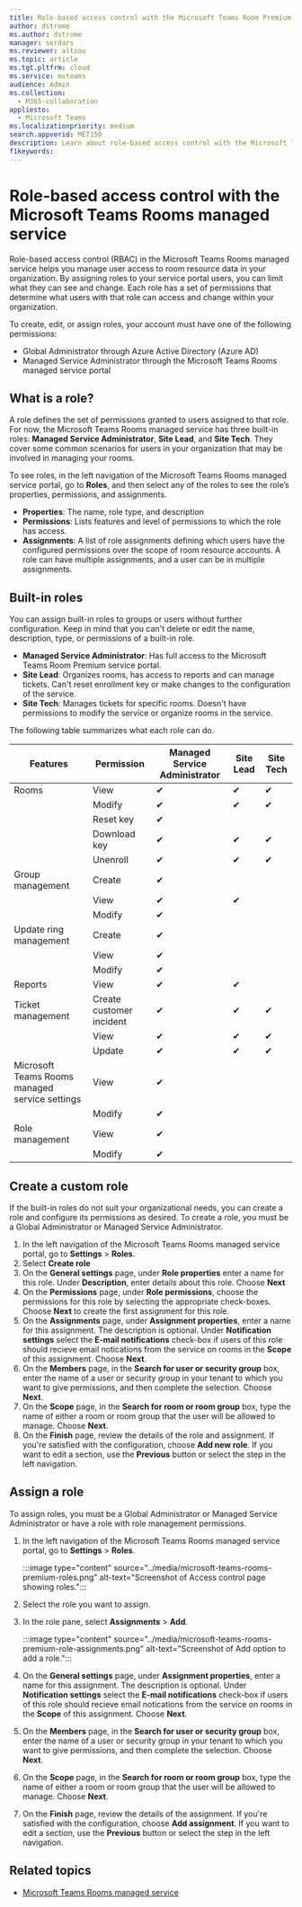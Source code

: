 ```yaml
---
title: Role-based access control with the Microsoft Teams Room Premium service 
author: dstrome
ms.author: dstrome
manager: serdars
ms.reviewer: altsou
ms.topic: article
ms.tgt.pltfrm: cloud
ms.service: msteams
audience: Admin
ms.collection: 
  - M365-collaboration
appliesto: 
  - Microsoft Teams
ms.localizationpriority: medium
search.appverid: MET150
description: Learn about role-based access control with the Microsoft Teams Rooms managed service.
f1keywords: 
---
```


# Role-based access control with the Microsoft Teams Rooms managed service

Role-based access control (RBAC) in the Microsoft Teams Rooms managed service helps you manage user access to room resource data in your organization. By assigning roles to your service portal users, you can limit what they can see and change. Each role has a set of permissions that determine what users with that role can access and change within your organization.

To create, edit, or assign roles, your account must have one of the following permissions:

- Global Administrator through Azure Active Directory (Azure AD)
- Managed Service Administrator through the Microsoft Teams Rooms managed service portal

## What is a role?

A role defines the set of permissions granted to users assigned to that role. For now, the Microsoft Teams Rooms managed service has three built-in roles: **Managed Service Administrator**, **Site Lead**, and **Site Tech**. They cover some common scenarios for users in your organization that may be involved in managing your rooms.

To see roles, in the left navigation of the Microsoft Teams Rooms managed service portal, go to **Roles**, and then select any of the roles to see the role’s properties, permissions, and assignments.  

- **Properties**: The name, role type, and description
- **Permissions**: Lists features and level of permissions to which the role has access.
- **Assignments**: A list of role assignments defining which users have the configured permissions over the scope of room resource accounts. A role can have multiple assignments, and a user can be in multiple assignments.

## Built-in roles

You can assign built-in roles to groups or users without further configuration. Keep in mind that you can't delete or edit the name, description, type, or permissions of a built-in role.

- **Managed Service Administrator**: Has full access to the Microsoft Teams Room Premium service portal.
- **Site Lead**: Organizes rooms, has access to reports and can manage tickets. Can't reset enrollment key or make changes to the configuration of the service.  
- **Site Tech**: Manages tickets for specific rooms. Doesn't have permissions to modify the service or organize rooms in the service.

The following table summarizes what each role can do.

|Features |Permission |Managed Service Administrator  |Site Lead  |Site Tech  |
|---------|---------|---------|---------|---------|
|Rooms     |View        |&#10004;           |&#10004;           |&#10004;  |
|    |Modify         |&#10004;           |&#10004;           |&#10004; |
|    |Reset key         |&#10004;           |         ||
|    |Download key         |&#10004;           |&#10004;          |&#10004; |
|    |Unenroll         |&#10004;           |&#10004;           |&#10004; |
|Group management   |Create         |&#10004;           |           ||
|    |View       |&#10004;          |&#10004;           ||
|    |Modify         |&#10004;           |           ||
|Update ring management    |Create         |&#10004;           |           ||
|    |View         |&#10004;           |           ||
|    |Modify         |&#10004;           |           ||
|Reports   |View        |&#10004;           |&#10004;           ||
|Ticket management   |Create customer incident         |&#10004;           |&#10004;           |&#10004;  |
|    |View         |&#10004;           |&#10004;           |&#10004;  |
|    |Update         |&#10004;           |&#10004;           |&#10004;  |
|Microsoft Teams Rooms managed service settings    |View         |&#10004;           |         ||
|    |Modify        |&#10004;           |         ||
|Role management    |View         |&#10004;           |         ||
|    |Modify         |&#10004;           |         ||

## Create a custom role

If the built-in roles do not suit your organizational needs, you can create a role and configure its permissions as desired. To create a role, you must be a Global Administrator or Managed Service Administrator. 

1. In the left navigation of the Microsoft Teams Rooms managed service portal, go to **Settings** > **Roles**.
2. Select **Create role**
3. On the **General settings** page, under **Role properties** enter a name for this role. Under **Description**, enter details about this role. Choose **Next**
4. On the **Permissions** page, under **Role permissions**, choose the permissions for this role by selecting the appropriate check-boxes. Choose **Next** to create the first assignment for this role.
5. On the **Assignments** page, under **Assignment properties**, enter a name for this assignment. The description is optional. Under **Notification settings** select the **E-mail notifications** check-box if users of this role should recieve email notications from the service on rooms in the **Scope** of this assignment. Choose **Next**. 
6. On the **Members** page, in the **Search for user or security group** box, enter the name of a user or security group in your tenant to which you want to give permissions, and then complete the selection. Choose **Next**. 
7. On the **Scope** page, in the **Search for room or room group** box, type the name of either a room or room group that the user will be allowed to manage. Choose **Next**.
8. On the **Finish** page, review the details of the role and assignment. If you're satisfied with the configuration, choose **Add new role**. If you want to edit a section, use the **Previous** button or select the step in the left navigation.  


## Assign a role

To assign roles, you must be a Global Administrator or Managed Service Administrator or have a role with role management permissions.

1. In the left navigation of the Microsoft Teams Rooms managed service portal, go to **Settings** > **Roles**.

    :::image type="content" source="../media/microsoft-teams-rooms-premium-roles.png" alt-text="Screenshot of Access control page showing roles.":::

2. Select the role you want to assign.
3. In the role pane, select **Assignments** > **Add**.

    :::image type="content" source="../media/microsoft-teams-rooms-premium-role-assignments.png" alt-text="Screenshot of Add option to add a role.":::

4. On the **General settings** page, under **Assignment properties**, enter a name for this assignment. The description is optional. Under **Notification settings** select the **E-mail notifications** check-box if users of this role should recieve email notications from the service on rooms in the **Scope** of this assignment. Choose **Next**. 
5. On the **Members** page, in the **Search for user or security group** box, enter the name of a user or security group in your tenant to which you want to give permissions, and then complete the selection. Choose **Next**. 
6. On the **Scope** page, in the **Search for room or room group** box, type the name of either a room or room group that the user will be allowed to manage. Choose **Next**.
7. On the **Finish** page, review the details of the assignment. If you're satisfied with the configuration, choose **Add assignment**. If you want to edit a section, use the **Previous** button or select the step in the left navigation.  

## Related topics

- [Microsoft Teams Rooms managed service](microsoft-teams-rooms-premium.md)
